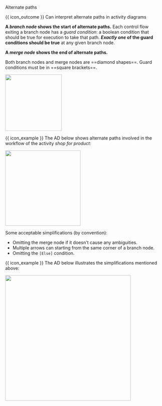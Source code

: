 <span id="title">Alternate paths</span>

<span id="prereqs"></span>

<span id="outcomes">{{ icon_outcome }} Can interpret alternate paths in activity diagrams</span>

<div id="body">

**A _branch node_ shows the start of alternate paths.** Each control flow exiting a branch node has a _guard condition_: a boolean condition that should be true for execution to take that path. **_Exactly one_ of the guard conditions should be true** at any given branch node.
 
**A _merge node_ shows the end of alternate paths.** 

Both branch nodes and merge nodes are ==diamond shapes==. Guard conditions must be in ==square brackets==.

<img src="{{baseUrl}}/uml/activityDiagrams/basicNotations/alternatePaths/images/notation.png" height="180" />

<box>

{{ icon_example }} The AD below shows alternate paths involved in the workflow of the activity _shop for product_:

<img src="{{baseUrl}}/uml/activityDiagrams/basicNotations/alternatePaths/images/example.png" height="240" />
<p/>

</box>

Some acceptable simplifications (by convention):
* Omitting the merge node if it doesn't cause any ambiguities.
* Multiple arrows can starting from the same corner of a branch node.
* Omitting the `[Else]` condition.

<box>

{{ icon_example }} The AD below illustrates the simplifications mentioned above:

<img src="{{baseUrl}}/uml/activityDiagrams/basicNotations/alternatePaths/images/simplifications.png" width="400" />
<p/>

</box>

</div>

<div id="extras">
  <include src="exercises.md" />
</div>
